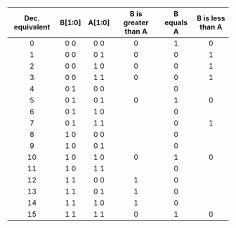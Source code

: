 | **Dec. equivalent** | **B[1:0]** | **A[1:0]** | **B is greater than A** | **B equals A** | **B is less than A** |
| :-: | :-: | :-: | :-: | :-: | :-: |
| 0 | 0 0 | 0 0 | 0 | 1 | 0 |
| 1 | 0 0 | 0 1 | 0 | 0 | 1 |
| 2 | 0 0 | 1 0 | 0 | 0 | 1 |
| 3 | 0 0 | 1 1 | 0 | 0 | 1 |
| 4 | 0 1 | 0 0 |  | 0 |  |
| 5 | 0 1 | 0 1 | 0 | 1 | 0 |
| 6 | 0 1 | 1 0 |  | 0 |  |
| 7 | 0 1 | 1 1 |  | 0 | 1 |
| 8 | 1 0 | 0 0 |  | 0 |  |
| 9 | 1 0 | 0 1 |  | 0 |  |
| 10 | 1 0 | 1 0 | 0 | 1 | 0 |
| 11 | 1 0 | 1 1 |  | 0 |  |
| 12 | 1  1| 0 0 | 1 | 0 |  |
| 13 | 1 1 | 0 1 | 1 | 0 |  |
| 14 | 1 1 | 1 0 | 1 | 0 |  |
| 15 | 1 1 | 1 1 | 0 | 1 | 0 |
